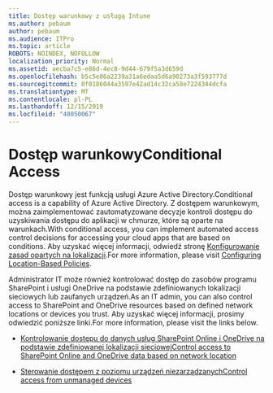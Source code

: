 ```yaml
---
title: Dostęp warunkowy z usługą Intune
ms.author: pebaum
author: pebaum
ms.audience: ITPro
ms.topic: article
ROBOTS: NOINDEX, NOFOLLOW
localization_priority: Normal
ms.assetid: aecba7c5-e86d-4ec8-9d44-679f5a3d659d
ms.openlocfilehash: b5c5e86a2239a31a6edaa5d6a90273a3f593777d
ms.sourcegitcommit: 0f0186044a3597e42ad14c32ca58e7224344dcfa
ms.translationtype: MT
ms.contentlocale: pl-PL
ms.lasthandoff: 12/15/2019
ms.locfileid: "40050067"
---
```

# <a name="conditional-access"></a><span data-ttu-id="d7a60-102">Dostęp warunkowy</span><span class="sxs-lookup"><span data-stu-id="d7a60-102">Conditional Access</span></span>

<span data-ttu-id="d7a60-103">Dostęp warunkowy jest funkcją usługi Azure Active Directory.</span><span class="sxs-lookup"><span data-stu-id="d7a60-103">Conditional access is a capability of Azure Active Directory.</span></span> <span data-ttu-id="d7a60-104">Z dostępem warunkowym, można zaimplementować zautomatyzowane decyzje kontroli dostępu do uzyskiwania dostępu do aplikacji w chmurze, które są oparte na warunkach.</span><span class="sxs-lookup"><span data-stu-id="d7a60-104">With conditional access, you can implement automated access control decisions for accessing your cloud apps that are based on conditions.</span></span> <span data-ttu-id="d7a60-105">Aby uzyskać więcej informacji, odwiedź stronę [Konfigurowanie zasad opartych na lokalizacji](https://docs.microsoft.com/azure/active-directory/conditional-access/overview).</span><span class="sxs-lookup"><span data-stu-id="d7a60-105">For more information, please visit [Configuring Location-Based Policies](https://docs.microsoft.com/azure/active-directory/conditional-access/overview).</span></span>

<span data-ttu-id="d7a60-106">Administrator IT może również kontrolować dostęp do zasobów programu SharePoint i usługi OneDrive na podstawie zdefiniowanych lokalizacji sieciowych lub zaufanych urządzeń.</span><span class="sxs-lookup"><span data-stu-id="d7a60-106">As an IT admin, you can also control access to SharePoint and OneDrive resources based on defined network locations or devices you trust.</span></span> <span data-ttu-id="d7a60-107">Aby uzyskać więcej informacji, prosimy odwiedzić poniższe linki.</span><span class="sxs-lookup"><span data-stu-id="d7a60-107">For more information, please visit the links below.</span></span>

- [<span data-ttu-id="d7a60-108">Kontrolowanie dostępu do danych usług SharePoint Online i OneDrive na podstawie zdefiniowanej lokalizacji sieciowej</span><span class="sxs-lookup"><span data-stu-id="d7a60-108">Control access to SharePoint Online and OneDrive data based on network location</span></span>](https://docs.microsoft.com/sharepoint/control-access-based-on-network-location)

- [<span data-ttu-id="d7a60-109">Sterowanie dostępem z poziomu urządzeń niezarządzanych</span><span class="sxs-lookup"><span data-stu-id="d7a60-109">Control access from unmanaged devices</span></span>](https://docs.microsoft.com/sharepoint/control-access-from-unmanaged-devices)

